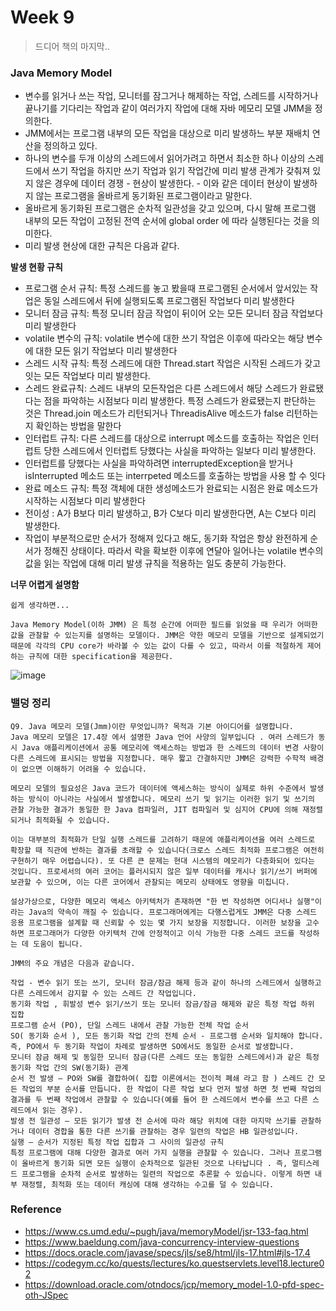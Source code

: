 # Week 9
> 드디어 책의 마지막..

### Java Memory Model

- 변수를 읽거나 쓰는 작업, 모니터를 잠그거나 해제하는 작업, 스레드를 시작하거나 끝나기를 기다리는 작업과 같이 여러가지 작업에 대해 자바 메모리 모델 JMM을 정의한다.
- JMM에서는 프로그램 내부의 모든 작업을 대상으로 미리 발생하느 부분 재배치 연산을 정의하고 있다.
- 하나의 변수를 두개 이상의 스레드에서 읽어가려고 하면서 최소한 하나 이상의 스레드에서 쓰기 작업을 하지만 쓰기 작업과 읽기 작업간에 미리 발생 관계가 갖춰져 있지 않은 경우에 데이터 경쟁 - 현상이 발생한다. - 이와 같은 데이터 현상이 발생하지 않는 프로그램을 올바르게 동기화된 프로그램이라고 말한다.
- 올바르게 동기화된 프로그램은 순차적 일관성을 갖고 있으며, 다시 말해 프로그램 내부의 모든 작업이 고정된 전역 순서에 global order 에 따라 실행된다는 것을 의미한다.
- 미리 발생 현상에 대한 규칙은 다음과 같다.

**발생 현황 규칙**

- 프로그램 순서 규칙: 특정 스레드를 놓고 봤을때 프로그램된 순서에서 앞서있는 작업은 동일 스레드에서 뒤에 실행되도록 프로그램된 작업보다 미리 발생한다
- 모니터 잠금 규칙: 특정 모니터 잠금 작업이 뒤이어 오는 모든 모니터 잠금 작업보다 미리 발생한다
- volatile 변수의 규칙: volatile 변수에 대한 쓰기 작업은 이후에 따라오는 해당 변수에 대한 모든 읽기 작업보다 미리 발생한다
- 스레드 시작 규칙: 특정 스레드에 대한 Thread.start 작업은 시작된 스레드가 갖고 잇는 모든 작업보다 미리 발생한다.
- 스레드 완료규칙: 스레드 내부의 모든작업은 다른 스레드에서 해당 스레드가 완료됐다는 점을 파악하는 시점보다 미리 발생한다. 특정 스레드가 완료됐는지 판단하는 것은 Thread.join 메소드가 리턴되거나 ThreadisAlive 메소드가 false 리턴하는지 확인하는 방법을 말한다
- 인터럽트 규칙: 다른 스레드를 대상으로 interrupt 메소드를 호출하는 작업은 인터럽트 당한 스레드에서 인터럽트 당했다는 사실을 파악하는 일보다 미리 발생한다.
- 인터럽트를 당했다는 사실을 파악하려면 interruptedException을 받거나 isInterrupted 메소드 또는 interrpeted 메소드를 호출하는 방법을 사용 할 수 잇다
- 완료 메소드 규칙: 특정 객체에 대한 생성메소드가 완료되는 시점은 완료 메소드가 시작하는 시점보다 미리 발생한다
- 전이성 : A가 B보다 미리 발생하고, B가 C보다 미리 발생한다면, A는 C보다 미리 발생한다.
- 작업이 부분적으로만 순서가 정해져 있다고 해도, 동기화 작업은 항상 완전하게 순서가 정해진 상태이다. 따라서 락을 확보한 이후에 연달아 일어나는 volatile 변수의 값을 읽는 작업에 대해 미리 발생 규칙을 적용하는 일도 충분히 가능한다.

**너무 어렵게 설명함**
```
쉽게 생각하면...

Java Memory Model(이하 JMM) 은 특정 순간에 어떠한 필드를 읽었을 때 우리가 어떠한 값을 관찰할 수 있는지를 설명하는 모델이다. JMM은 약한 메모리 모델을 기반으로 설계되었기 때문에 각각의 CPU core가 바라볼 수 있는 값이 다를 수 있고, 따라서 이를 적절하게 제어하는 규칙에 대한 specification을 제공한다.
```


![image](https://github.com/DongGeon0908/java-cafe-java-deep-dive-2024/assets/50691225/ed2c6256-8fa2-4446-ab78-23b2f7dfd526)


### 밸덩 정리
```
Q9. Java 메모리 모델(Jmm)이란 무엇입니까? 목적과 기본 아이디어를 설명합니다.
Java 메모리 모델은 17.4장 에서 설명한 Java 언어 사양의 일부입니다 . 여러 스레드가 동시 Java 애플리케이션에서 공통 메모리에 액세스하는 방법과 한 스레드의 데이터 변경 사항이 다른 스레드에 표시되는 방법을 지정합니다. 매우 짧고 간결하지만 JMM은 강력한 수학적 배경이 없으면 이해하기 어려울 수 있습니다.

메모리 모델의 필요성은 Java 코드가 데이터에 액세스하는 방식이 실제로 하위 수준에서 발생하는 방식이 아니라는 사실에서 발생합니다. 메모리 쓰기 및 읽기는 이러한 읽기 및 쓰기의 관찰 가능한 결과가 동일한 한 Java 컴파일러, JIT 컴파일러 및 심지어 CPU에 의해 재정렬되거나 최적화될 수 있습니다.

이는 대부분의 최적화가 단일 실행 스레드를 고려하기 때문에 애플리케이션을 여러 스레드로 확장할 때 직관에 반하는 결과를 초래할 수 있습니다(크로스 스레드 최적화 프로그램은 여전히 ​​구현하기 매우 어렵습니다). 또 다른 큰 문제는 현대 시스템의 메모리가 다층화되어 있다는 것입니다. 프로세서의 여러 코어는 플러시되지 않은 일부 데이터를 캐시나 읽기/쓰기 버퍼에 보관할 수 있으며, 이는 다른 코어에서 관찰되는 메모리 상태에도 영향을 미칩니다.

설상가상으로, 다양한 메모리 액세스 아키텍처가 존재하면 "한 번 작성하면 어디서나 실행"이라는 Java의 약속이 깨질 수 있습니다. 프로그래머에게는 다행스럽게도 JMM은 다중 스레드 응용 프로그램을 설계할 때 신뢰할 수 있는 몇 가지 보장을 지정합니다. 이러한 보장을 고수하면 프로그래머가 다양한 아키텍처 간에 안정적이고 이식 가능한 다중 스레드 코드를 작성하는 데 도움이 됩니다.

JMM의 주요 개념은 다음과 같습니다.

작업 - 변수 읽기 또는 쓰기, 모니터 잠금/잠금 해제 등과 같이 하나의 스레드에서 실행하고 다른 스레드에서 감지할 수 있는 스레드 간 작업입니다.
동기화 작업 , 휘발성 변수 읽기/쓰기 또는 모니터 잠금/잠금 해제와 같은 특정 작업 하위 집합
프로그램 순서 (PO), 단일 스레드 내에서 관찰 가능한 전체 작업 순서
SO( 동기화 순서 ), 모든 동기화 작업 간의 전체 순서 - 프로그램 순서와 일치해야 합니다. 즉, PO에서 두 동기화 작업이 차례로 발생하면 SO에서도 동일한 순서로 발생합니다.
모니터 잠금 해제 및 동일한 모니터 잠금(다른 스레드 또는 동일한 스레드에서)과 같은 특정 동기화 작업 간의 SW(동기화) 관계
순서 전 발생 — PO와 SW를 결합하여( 집합 이론에서는 전이적 폐쇄 라고 함 ) 스레드 간 모든 작업의 ​​부분 순서를 만듭니다. 한 작업이 다른 작업 보다 먼저 발생 하면 첫 번째 작업의 결과를 두 번째 작업에서 관찰할 수 있습니다(예를 들어 한 스레드에서 변수를 쓰고 다른 스레드에서 읽는 경우).
발생 전 일관성 — 모든 읽기가 발생 전 순서에 따라 해당 위치에 대한 마지막 쓰기를 관찰하거나 데이터 경합을 통한 다른 쓰기를 관찰하는 경우 일련의 작업은 HB 일관성입니다.
실행 — 순서가 지정된 특정 작업 집합과 그 사이의 일관성 규칙
특정 프로그램에 대해 다양한 결과로 여러 가지 실행을 관찰할 수 있습니다. 그러나 프로그램이 올바르게 동기화 되면 모든 실행이 순차적으로 일관된 것으로 나타납니다 . 즉, 멀티스레드 프로그램을 순차적 순서로 발생하는 일련의 작업으로 추론할 수 있습니다. 이렇게 하면 내부 재정렬, 최적화 또는 데이터 캐싱에 대해 생각하는 수고를 덜 수 있습니다.
```



### Reference
- https://www.cs.umd.edu/~pugh/java/memoryModel/jsr-133-faq.html
- https://www.baeldung.com/java-concurrency-interview-questions
- https://docs.oracle.com/javase/specs/jls/se8/html/jls-17.html#jls-17.4
- https://codegym.cc/ko/quests/lectures/ko.questservlets.level18.lecture02
- https://download.oracle.com/otndocs/jcp/memory_model-1.0-pfd-spec-oth-JSpec
